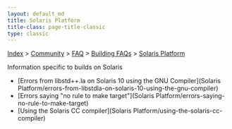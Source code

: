 ```yaml
---
layout: default_md
title: Solaris Platform 
title-class: page-title-classic
type: classic
---
```


[Index](index.html) > [Community](community) > [FAQ](faq) > [Building FAQs](building-faqs) > [Solaris Platform](solaris-platform)

Information specific to builds on Solaris

*   [Errors from libstd++.la on Solaris 10 using the GNU Compiler](Solaris Platform/errors-from-libstdla-on-solaris-10-using-the-gnu-compiler)
*   [Errors saying "no rule to make target"](Solaris Platform/errors-saying-no-rule-to-make-target)
*   [Using the Solaris CC compiler](Solaris Platform/using-the-solaris-cc-compiler)

